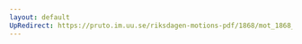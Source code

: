 ```yaml
---
layout: default
UpRedirect: https://pruto.im.uu.se/riksdagen-motions-pdf/1868/mot_1868__fk__3/mot_1868__fk__3-001.pdf
---
```

